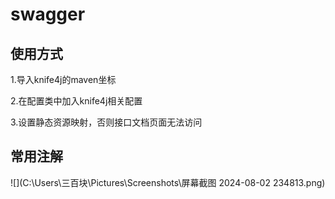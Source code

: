 # swagger

## 使用方式

1.导入knife4j的maven坐标

2.在配置类中加入knife4j相关配置

3.设置静态资源映射，否则接口文档页面无法访问

## 常用注解

![](C:\Users\三百块\Pictures\Screenshots\屏幕截图 2024-08-02 234813.png)
